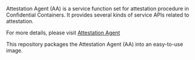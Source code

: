 Attestation Agent (AA) is a service function set for attestation procedure in Confidential Containers. It provides several kinds of service APIs related to attestation.

For more details, please visit [Attestation Agent](https://github.com/confidential-containers/guest-components/blob/main/attestation-agent/README.md)

This repository packages the Attestation Agent (AA) into an easy-to-use image.